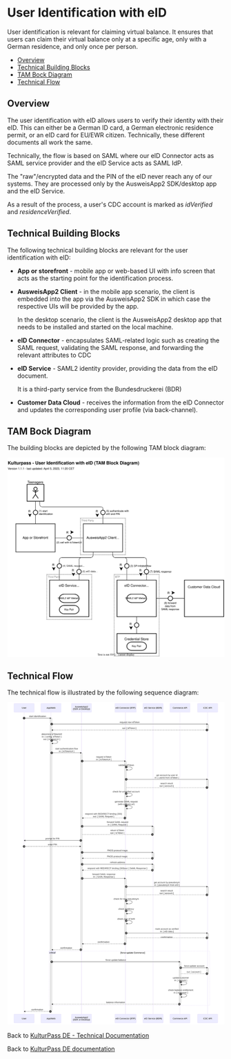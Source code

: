 # User Identification with eID

User identification is relevant for claiming virtual balance. It ensures that users can claim their virtual balance only at a specific age, only with a German residence, and only once per person.

<!-- toc-start -->
<!-- GENERATED CONTENT -->
- [Overview]
- [Technical Building Blocks]
- [TAM Bock Diagram]
- [Technical Flow]

[Overview]: #overview
[Technical Building Blocks]: #technical-building-blocks
[TAM Bock Diagram]: #tam-bock-diagram
[Technical Flow]: #technical-flow
<!-- toc-end -->

## Overview

The user identification with eID allows users to verify their identity with their eID. This can either be a German ID card, a German electronic residence permit, or an eID card for EU/EWR citizen. Technically, these different documents all work the same.

Technically, the flow is based on SAML where our eID Connector acts as SAML service provider and the eID Service acts as SAML IdP.

The "raw"/encrypted data and the PIN of the eID never reach any of our systems. They are processed only by the AusweisApp2 SDK/desktop app and the eID Service.

As a result of the process, a user's CDC account is marked as _idVerified_ and _residenceVerified_.

## Technical Building Blocks

The following technical building blocks are relevant for the user identification with eID:

- **App or storefront** - mobile app or web-based UI with info screen that acts as the starting point for the identification process.

- **AusweisApp2 Client** - in the mobile app scenario, the client is embedded into the app via the AusweisApp2 SDK in which case the respective UIs will be provided by the app.

    In the desktop scenario, the client is the AusweisApp2 desktop app that needs to be installed and started on the local machine.

- **eID Connector** - encapsulates SAML-related logic such as creating the SAML request, validating the SAML response, and forwarding the relevant attributes to CDC

- **eID Service** - SAML2 identity provider, providing the data from the eID document.

    It is a third-party service from the Bundesdruckerei (BDR)

- **Customer Data Cloud** - receives the information from the eID Connector and updates the corresponding user profile (via back-channel).

## TAM Bock Diagram

The building blocks are depicted by the following TAM block diagram:

![User Identification with eID (TAM Block Diagram)](../diagrams/tam-block-user-identification-with-eid-v1-latest.svg)

## Technical Flow

The technical flow is illustrated by the following sequence diagram:

![Technical flow of user identification with eID](../diagrams/seq-identification-flow-v1.svg)

Back to [KulturPass DE - Technical Documentation](README.md)

Back to [KulturPass DE documentation](../README.md)
